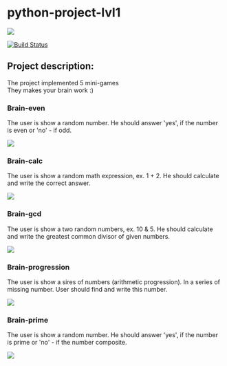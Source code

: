# python-project-lvl1

<a href="https://codeclimate.com/github/vsviridoff/python-project-lvl1/maintainability"><img src="https://api.codeclimate.com/v1/badges/ea99e06ff99039cf6eb6/maintainability" /></a>

[![Build Status](https://travis-ci.org/vsviridoff/python-project-lvl1.svg?branch=master)](https://travis-ci.org/vsviridoff/python-project-lvl1)

<h2>Project description:</h2>
<p>The project implemented 5 mini-games<br>
They makes your brain work :)</p>

<h3>Brain-even</h3>
The user is show a random number. He should answer 'yes', if the number is even or 'no' - if odd.</p>
<a href="https://asciinema.org/a/jer5DwNesacBXNkytXpSmhoc1" target="_blank"><img src="https://asciinema.org/a/jer5DwNesacBXNkytXpSmhoc1.svg" /></a>

<h3>Brain-calc</h3>
The user is show a random math expression, ex. 1 + 2. He should calculate and write the correct answer.</p>
<a href="https://asciinema.org/a/uVf9srYFbf7NmiB7VMLEdGE8S" target="_blank"><img src="https://asciinema.org/a/uVf9srYFbf7NmiB7VMLEdGE8S.svg" /></a>

<h3>Brain-gcd</h3>
The user is show a two random numbers, ex. 10 & 5. He should calculate and write the greatest common divisor of given numbers.</p>
<a href="https://asciinema.org/a/En23LJJq75nolJQZWawQa3yWx" target="_blank"><img src="https://asciinema.org/a/En23LJJq75nolJQZWawQa3yWx.svg" /></a>

<h3>Brain-progression</h3>
The user is show a sires of numbers (arithmetic progression). In a series of missing number. User should find and write this number.</p>
<a href="https://asciinema.org/a/ufb7Vlo6lQOQYUrZSogAtu52u" target="_blank"><img src="https://asciinema.org/a/ufb7Vlo6lQOQYUrZSogAtu52u.svg" /></a>

<h3>Brain-prime</h3>
The user is show a random number. He should answer 'yes', if the number is prime or 'no' - if the number composite.</p>
<a href="https://asciinema.org/a/20lS9qYthK5XdmTbpGhFwvFHv" target="_blank"><img src="https://asciinema.org/a/20lS9qYthK5XdmTbpGhFwvFHv.svg" /></a>
